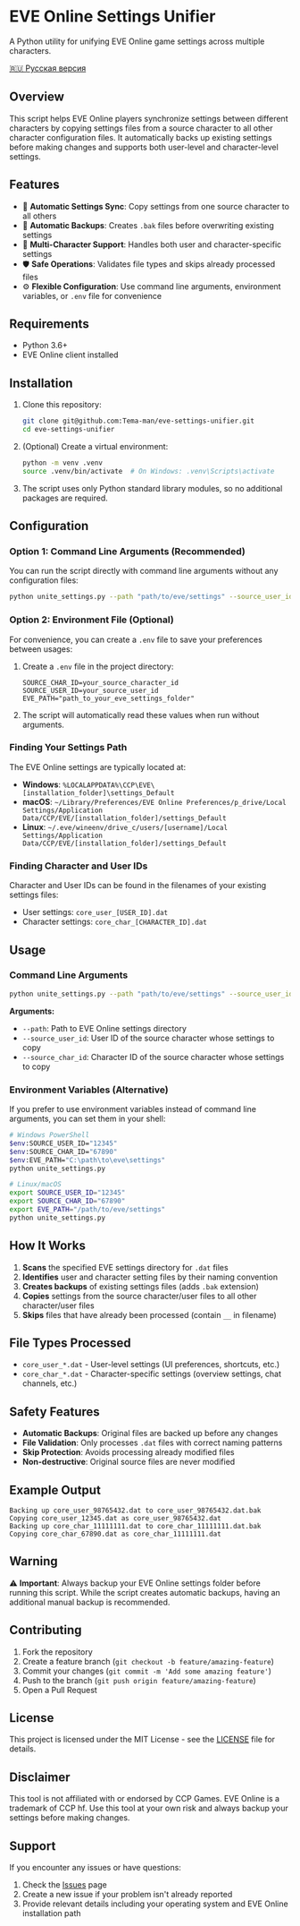# EVE Online Settings Unifier

A Python utility for unifying EVE Online game settings across multiple characters.

[🇷🇺 Русская версия](docs/README_RU.md)

## Overview

This script helps EVE Online players synchronize settings between different characters by copying settings files from a source character to all other character configuration files. It automatically backs up existing settings before making changes and supports both user-level and character-level settings.

## Features

- 🔄 **Automatic Settings Sync**: Copy settings from one source character to all others
- 💾 **Automatic Backups**: Creates `.bak` files before overwriting existing settings
- 👤 **Multi-Character Support**: Handles both user and character-specific settings
- 🛡️ **Safe Operations**: Validates file types and skips already processed files
- ⚙️ **Flexible Configuration**: Use command line arguments, environment variables, or `.env` file for convenience

## Requirements

- Python 3.6+
- EVE Online client installed

## Installation

1. Clone this repository:
   ```bash
   git clone git@github.com:Tema-man/eve-settings-unifier.git
   cd eve-settings-unifier
   ```

2. (Optional) Create a virtual environment:
   ```bash
   python -m venv .venv
   source .venv/bin/activate  # On Windows: .venv\Scripts\activate
   ```

3. The script uses only Python standard library modules, so no additional packages are required.

## Configuration

### Option 1: Command Line Arguments (Recommended)
You can run the script directly with command line arguments without any configuration files:

```bash
python unite_settings.py --path "path/to/eve/settings" --source_user_id "12345" --source_char_id "67890"
```

### Option 2: Environment File (Optional)
For convenience, you can create a `.env` file to save your preferences between usages:

1. Create a `.env` file in the project directory:
   ```env
   SOURCE_CHAR_ID=your_source_character_id
   SOURCE_USER_ID=your_source_user_id
   EVE_PATH="path_to_your_eve_settings_folder"
   ```

2. The script will automatically read these values when run without arguments.

### Finding Your Settings Path

The EVE Online settings are typically located at:
- **Windows**: `%LOCALAPPDATA%\CCP\EVE\[installation_folder]\settings_Default`
- **macOS**: `~/Library/Preferences/EVE Online Preferences/p_drive/Local Settings/Application Data/CCP/EVE/[installation_folder]/settings_Default`
- **Linux**: `~/.eve/wineenv/drive_c/users/[username]/Local Settings/Application Data/CCP/EVE/[installation_folder]/settings_Default`

### Finding Character and User IDs

Character and User IDs can be found in the filenames of your existing settings files:
- User settings: `core_user_[USER_ID].dat`
- Character settings: `core_char_[CHARACTER_ID].dat`

## Usage

### Command Line Arguments

```bash
python unite_settings.py --path "path/to/eve/settings" --source_user_id "12345" --source_char_id "67890"
```

**Arguments:**
- `--path`: Path to EVE Online settings directory
- `--source_user_id`: User ID of the source character whose settings to copy
- `--source_char_id`: Character ID of the source character whose settings to copy

### Environment Variables (Alternative)

If you prefer to use environment variables instead of command line arguments, you can set them in your shell:

```bash
# Windows PowerShell
$env:SOURCE_USER_ID="12345"
$env:SOURCE_CHAR_ID="67890"
$env:EVE_PATH="C:\path\to\eve\settings"
python unite_settings.py

# Linux/macOS
export SOURCE_USER_ID="12345"
export SOURCE_CHAR_ID="67890" 
export EVE_PATH="/path/to/eve/settings"
python unite_settings.py
```

## How It Works

1. **Scans** the specified EVE settings directory for `.dat` files
2. **Identifies** user and character setting files by their naming convention
3. **Creates backups** of existing settings files (adds `.bak` extension)
4. **Copies** settings from the source character/user files to all other character/user files
5. **Skips** files that have already been processed (contain `__` in filename)

## File Types Processed

- `core_user_*.dat` - User-level settings (UI preferences, shortcuts, etc.)
- `core_char_*.dat` - Character-specific settings (overview settings, chat channels, etc.)

## Safety Features

- **Automatic Backups**: Original files are backed up before any changes
- **File Validation**: Only processes `.dat` files with correct naming patterns
- **Skip Protection**: Avoids processing already modified files
- **Non-destructive**: Original source files are never modified

## Example Output

```
Backing up core_user_98765432.dat to core_user_98765432.dat.bak
Copying core_user_12345.dat as core_user_98765432.dat
Backing up core_char_11111111.dat to core_char_11111111.dat.bak
Copying core_char_67890.dat as core_char_11111111.dat
```

## Warning

⚠️ **Important**: Always backup your EVE Online settings folder before running this script. While the script creates automatic backups, having an additional manual backup is recommended.

## Contributing

1. Fork the repository
2. Create a feature branch (`git checkout -b feature/amazing-feature`)
3. Commit your changes (`git commit -m 'Add some amazing feature'`)
4. Push to the branch (`git push origin feature/amazing-feature`)
5. Open a Pull Request

## License

This project is licensed under the MIT License - see the [LICENSE](LICENSE) file for details.

## Disclaimer

This tool is not affiliated with or endorsed by CCP Games. EVE Online is a trademark of CCP hf. Use this tool at your own risk and always backup your settings before making changes.

## Support

If you encounter any issues or have questions:
1. Check the [Issues](https://github.com/yourusername/eve-settings-unifier/issues) page
2. Create a new issue if your problem isn't already reported
3. Provide relevant details including your operating system and EVE Online installation path